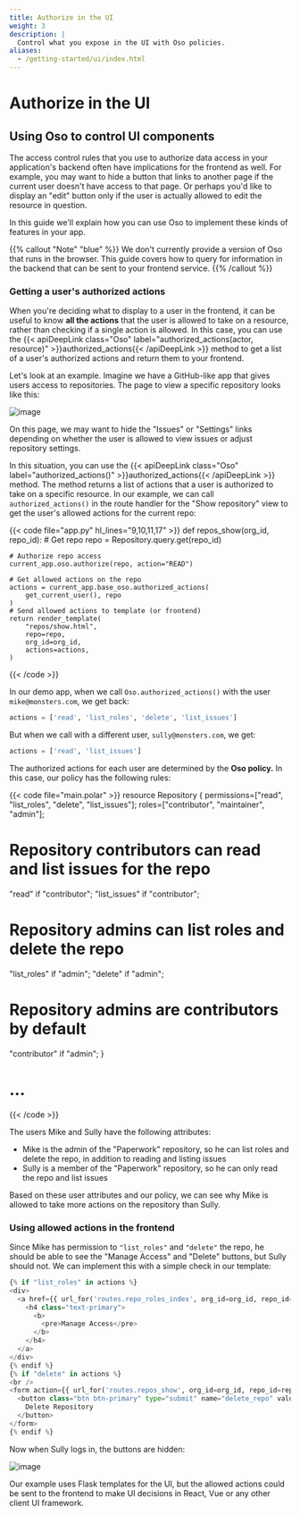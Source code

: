 ```yaml
---
title: Authorize in the UI
weight: 3
description: |
  Control what you expose in the UI with Oso policies.
aliases:
  - /getting-started/ui/index.html
---
```


# Authorize in the UI

## Using Oso to control UI components

The access control rules that you use to authorize data access in your
application's backend often have implications for the frontend as well.
For example, you may want to hide a button that links to another page if
the current user doesn't have access to that page. Or perhaps you'd like
to display an "edit" button only if the user is actually allowed to edit
the resource in question.

In this guide we'll explain how you can use Oso to implement these kinds of
features in your app.

{{% callout "Note" "blue" %}}
We don't currently provide a version of Oso that runs in the
browser. This guide covers how to query for information in the backend
that can be sent to your frontend service.
{{% /callout %}}

### Getting a user's authorized actions

When you're deciding what to display to a user in the frontend, it can be useful
to know **all the actions** that the user is allowed to take on a
resource, rather than checking if a single action is allowed.
In this case, you can use the {{< apiDeepLink class="Oso"
label="authorized_actions(actor, resource)" >}}authorized_actions{{<
/apiDeepLink >}} method to get a list of a user's authorized actions and return
them to your frontend.

Let's look at an example. Imagine we have a GitHub-like app that gives users
access to repositories. The page to view a specific repository looks like this:

![image](python/guides/ui/a.png)

On this page, we may want to hide the "Issues" or "Settings" links
depending on whether the user is allowed to view issues or adjust repository settings.

In this situation, you can use the {{< apiDeepLink class="Oso"
label="authorized_actions()" >}}authorized_actions{{<
/apiDeepLink >}} method. The method returns a list of actions that a user is authorized to
take on a specific resource. In our example, we can call
`authorized_actions()` in the route handler for the "Show
repository" view to get the user's allowed actions for the current repo:

{{< code file="app.py" hl_lines="9,10,11,17" >}}
def repos_show(org_id, repo_id):
    # Get repo
    repo = Repository.query.get(repo_id)

    # Authorize repo access
    current_app.oso.authorize(repo, action="READ")

    # Get allowed actions on the repo
    actions = current_app.base_oso.authorized_actions(
        get_current_user(), repo
    )
    # Send allowed actions to template (or frontend)
    return render_template(
        "repos/show.html",
        repo=repo,
        org_id=org_id,
        actions=actions,
    )
{{< /code >}}

In our demo app, when we call `Oso.authorized_actions()` with the user
`mike@monsters.com`, we get back:

```python
actions = ['read', 'list_roles', 'delete', 'list_issues']
```

But when we call with a different user, `sully@monsters.com`, we get:

```python
actions = ['read', 'list_issues']
```

The authorized actions for each user are determined by the **Oso policy.**
In this case, our policy has the following rules:

{{< code file="main.polar" >}}
resource Repository {
  permissions=["read", "list_roles", "delete", "list_issues"];
  roles=["contributor", "maintainer", "admin"];

  # Repository contributors can read and list issues for the repo
  "read" if "contributor";
  "list_issues" if "contributor";

  # Repository admins can list roles and delete the repo
  "list_roles" if "admin";
  "delete" if "admin";

  # Repository admins are contributors by default
  "contributor" if "admin";
}

# ...
{{< /code >}}


The users Mike and Sully have the following attributes:

- Mike is the admin of the "Paperwork" repository, so he can list
  roles and delete the repo, in addition to reading and listing issues
- Sully is a member of the "Paperwork" repository, so he can only read
  the repo and list issues

Based on these user attributes and our policy, we can see why Mike is
allowed to take more actions on the repository than Sully.


### Using allowed actions in the frontend

Since Mike has permission to `"list_roles"` and `"delete"` the repo, he
should be able to see the "Manage Access" and "Delete" buttons, but
Sully should not. We can implement this with a simple check in our
template:

```python
{% if "list_roles" in actions %}
<div>
  <a href={{ url_for('routes.repo_roles_index', org_id=org_id, repo_id=repo.id) }}>
    <h4 class="text-primary">
      <b>
        <pre>Manage Access</pre>
      </b>
    </h4>
  </a>
</div>
{% endif %}
{% if "delete" in actions %}
<br />
<form action={{ url_for('routes.repos_show', org_id=org_id, repo_id=repo.id) }} method="POST">
  <button class="btn btn-primary" type="submit" name="delete_repo" value="">
    Delete Repository
  </button>
</form>
{% endif %}
```

Now when Sully logs in, the buttons are hidden:

![image](python/guides/ui/b.png)

Our example uses Flask templates for the UI, but the allowed actions
could be sent to the frontend to make UI decisions in React, Vue or any
other client UI framework.
